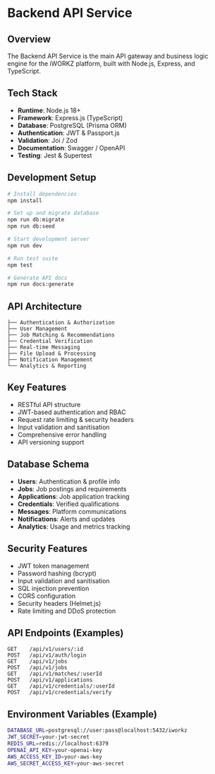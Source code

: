 # Backend API Service

## Overview

The Backend API Service is the main API gateway and business logic engine for the iWORKZ platform, built with Node.js, Express, and TypeScript.

## Tech Stack

* **Runtime**: Node.js 18+
* **Framework**: Express.js (TypeScript)
* **Database**: PostgreSQL (Prisma ORM)
* **Authentication**: JWT & Passport.js
* **Validation**: Joi / Zod
* **Documentation**: Swagger / OpenAPI
* **Testing**: Jest & Supertest

## Development Setup

```bash
# Install dependencies
npm install

# Set up and migrate database
npm run db:migrate
npm run db:seed

# Start development server
npm run dev

# Run test suite
npm test

# Generate API docs
npm run docs:generate
```

## API Architecture

```
├── Authentication & Authorization
├── User Management
├── Job Matching & Recommendations
├── Credential Verification
├── Real-time Messaging
├── File Upload & Processing
├── Notification Management
└── Analytics & Reporting
```

## Key Features

* RESTful API structure
* JWT-based authentication and RBAC
* Request rate limiting & security headers
* Input validation and sanitisation
* Comprehensive error handling
* API versioning support

## Database Schema

* **Users**: Authentication & profile info
* **Jobs**: Job postings and requirements
* **Applications**: Job application tracking
* **Credentials**: Verified qualifications
* **Messages**: Platform communications
* **Notifications**: Alerts and updates
* **Analytics**: Usage and metrics tracking

## Security Features

* JWT token management
* Password hashing (bcrypt)
* Input validation and sanitisation
* SQL injection prevention
* CORS configuration
* Security headers (Helmet.js)
* Rate limiting and DDoS protection

## API Endpoints (Examples)

```
GET    /api/v1/users/:id
POST   /api/v1/auth/login
GET    /api/v1/jobs
POST   /api/v1/jobs
GET    /api/v1/matches/:userId
POST   /api/v1/applications
GET    /api/v1/credentials/:userId
POST   /api/v1/credentials/verify
```

## Environment Variables (Example)

```bash
DATABASE_URL=postgresql://user:pass@localhost:5432/iworkz
JWT_SECRET=your-jwt-secret
REDIS_URL=redis://localhost:6379
OPENAI_API_KEY=your-openai-key
AWS_ACCESS_KEY_ID=your-aws-key
AWS_SECRET_ACCESS_KEY=your-aws-secret
```
